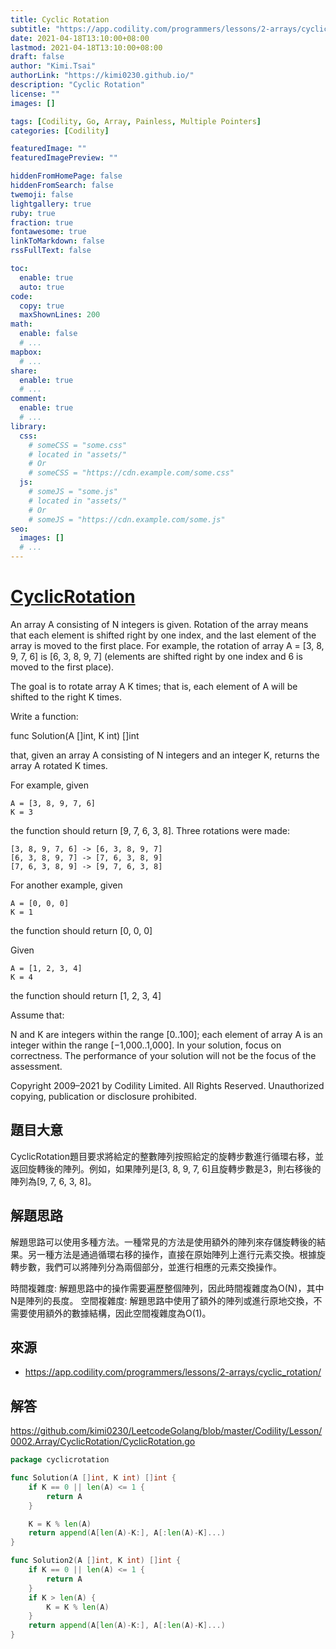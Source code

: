 ```yaml
---
title: Cyclic Rotation
subtitle: "https://app.codility.com/programmers/lessons/2-arrays/cyclic_rotation/"
date: 2021-04-18T13:10:00+08:00
lastmod: 2021-04-18T13:10:00+08:00
draft: false
author: "Kimi.Tsai"
authorLink: "https://kimi0230.github.io/"
description: "Cyclic Rotation"
license: ""
images: []

tags: [Codility, Go, Array, Painless, Multiple Pointers]
categories: [Codility]

featuredImage: ""
featuredImagePreview: ""

hiddenFromHomePage: false
hiddenFromSearch: false
twemoji: false
lightgallery: true
ruby: true
fraction: true
fontawesome: true
linkToMarkdown: false
rssFullText: false

toc:
  enable: true
  auto: true
code:
  copy: true
  maxShownLines: 200
math:
  enable: false
  # ...
mapbox:
  # ...
share:
  enable: true
  # ...
comment:
  enable: true
  # ...
library:
  css:
    # someCSS = "some.css"
    # located in "assets/"
    # Or
    # someCSS = "https://cdn.example.com/some.css"
  js:
    # someJS = "some.js"
    # located in "assets/"
    # Or
    # someJS = "https://cdn.example.com/some.js"
seo:
  images: []
  # ...
---
```


# [CyclicRotation](https://app.codility.com/programmers/lessons/2-arrays/cyclic_rotation/)

An array A consisting of N integers is given. Rotation of the array means that each element is shifted right by one index, and the last element of the array is moved to the first place. For example, the rotation of array A = [3, 8, 9, 7, 6] is [6, 3, 8, 9, 7] (elements are shifted right by one index and 6 is moved to the first place).

The goal is to rotate array A K times; that is, each element of A will be shifted to the right K times.

Write a function:

func Solution(A []int, K int) []int

that, given an array A consisting of N integers and an integer K, returns the array A rotated K times.

For example, given

    A = [3, 8, 9, 7, 6]
    K = 3
the function should return [9, 7, 6, 3, 8]. Three rotations were made:

    [3, 8, 9, 7, 6] -> [6, 3, 8, 9, 7]
    [6, 3, 8, 9, 7] -> [7, 6, 3, 8, 9]
    [7, 6, 3, 8, 9] -> [9, 7, 6, 3, 8]
For another example, given

    A = [0, 0, 0]
    K = 1
the function should return [0, 0, 0]

Given

    A = [1, 2, 3, 4]
    K = 4
the function should return [1, 2, 3, 4]

Assume that:

N and K are integers within the range [0..100];
each element of array A is an integer within the range [−1,000..1,000].
In your solution, focus on correctness. The performance of your solution will not be the focus of the assessment.

Copyright 2009–2021 by Codility Limited. All Rights Reserved. Unauthorized copying, publication or disclosure prohibited.

## 題目大意
CyclicRotation題目要求將給定的整數陣列按照給定的旋轉步數進行循環右移，並返回旋轉後的陣列。例如，如果陣列是[3, 8, 9, 7, 6]且旋轉步數是3，則右移後的陣列為[9, 7, 6, 3, 8]。

## 解題思路
解題思路可以使用多種方法。一種常見的方法是使用額外的陣列來存儲旋轉後的結果。另一種方法是通過循環右移的操作，直接在原始陣列上進行元素交換。根據旋轉步數，我們可以將陣列分為兩個部分，並進行相應的元素交換操作。

時間複雜度: 解題思路中的操作需要遍歷整個陣列，因此時間複雜度為O(N)，其中N是陣列的長度。
空間複雜度: 解題思路中使用了額外的陣列或進行原地交換，不需要使用額外的數據結構，因此空間複雜度為O(1)。

## 來源
* https://app.codility.com/programmers/lessons/2-arrays/cyclic_rotation/

## 解答
https://github.com/kimi0230/LeetcodeGolang/blob/master/Codility/Lesson/0002.Array/CyclicRotation/CyclicRotation.go


```go
package cyclicrotation

func Solution(A []int, K int) []int {
	if K == 0 || len(A) <= 1 {
		return A
	}

	K = K % len(A)
	return append(A[len(A)-K:], A[:len(A)-K]...)
}

func Solution2(A []int, K int) []int {
	if K == 0 || len(A) <= 1 {
		return A
	}
	if K > len(A) {
		K = K % len(A)
	}
	return append(A[len(A)-K:], A[:len(A)-K]...)
}
```